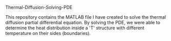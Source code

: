 Thermal-Diffusion-Solving-PDE

This repository contains the MATLAB file I have created to solve the thermal diffusion partial differential equation.
By solving the PDE, we were able to determine the heat distribution inside a 'T' structure with different temperature on their sides (boundaries).
